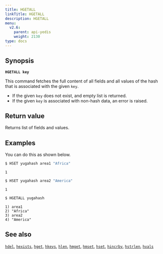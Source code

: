 ```yaml
---
title: HGETALL
linkTitle: HGETALL
description: HGETALL
menu:
  v2.6:
    parent: api-yedis
    weight: 2130
type: docs
---
```


## Synopsis

**`HGETALL key`**

This command fetches the full content of all fields and all values of the hash that is associated with the given `key`.

- If the given `key` does not exist, and empty list is returned.
- If the given `key` is associated with non-hash data, an error is raised.

## Return value

Returns list of fields and values.

## Examples

You can do this as shown below.

```sh
$ HSET yugahash area1 "Africa"
```

```
1
```

```sh
$ HSET yugahash area2 "America"
```

```
1
```

```sh
$ HGETALL yugahash
```

```
1) area1
2) "Africa"
3) area2
4) "America"
```

## See also

[`hdel`](../hdel/), [`hexists`](../hexists/), [`hget`](../hget/), [`hkeys`](../hkeys/), [`hlen`](../hlen/), [`hmget`](../hmget/), [`hmset`](../hmset/), [`hset`](../hset/), [`hincrby`](../hincrby/), [`hstrlen`](../hstrlen/), [`hvals`](../hvals/)
